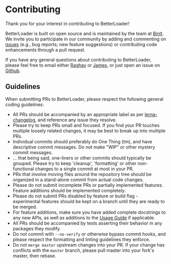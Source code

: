 # Contributing

Thank you for your interest in contributing to BetterLoader!

BetterLoader is built on open source and is maintained by the team at [BinIt](https://github.com/binitai/). We invite you to participate in our community by adding and commenting on [issues](https://github.com/BinItAI/BetterLoader/issues) (e.g., bug reports; new feature suggestions) or contributing code enhancements through a pull request.

If you have any general questions about contributing to BetterLoader, please feel free to email either [Raghav](raghav.mecheri@columbia.edu) or [James](jbb2170@columbia.edu ), or just open an issue on [Github](https://github.com/BinItAI/BetterLoader/issues/new).
## Guidelines

When submitting PRs to BetterLoader, please respect the following general
coding guidelines:

* All PRs should be accompanied by an appropriate label as per [lerna-changelog](https://github.com/lerna/lerna-changelog), and reference any issue they resolve.
* Please try to keep PRs small and focused.  If you find your PR touches multiple loosely related changes, it may be best to break up into multiple PRs.
* Individual commits should preferably do One Thing (tm), and have descriptive commit messages.  Do not make "WIP" or other mystery commit messages.
* ... that being said, one-liners or other commits should typically be grouped.  Please try to keep 'cleanup', 'formatting' or other non-functional changes to a single commit at most in your PR.
* PRs that involve moving files around the repository tree should be organized in a stand-alone commit from actual code changes.
* Please do not submit incomplete PRs or partially implemented features.  Feature additions should be implemented completely.
* Please do not submit PRs disabled by feature or build flag - experimental features should be kept on a branch until they are ready to be merged.
* For feature additions, make sure you have added complete docstrings to any new APIs, as well as additions to the [Usage Guide]() if applicable.
* All PRs should be accompanied by tests asserting their behavior in any packages they modify.
* Do not commit with `--no-verify` or otherwise bypass commit hooks, and please respect the formatting and linting guidelines they enforce.
* Do not `merge master` upstream changes into your PR.  If your change has conflicts with the `master` branch, please pull master into your fork's master, then rebase.

